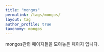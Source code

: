 ```yaml
---
title: "mongos"
permalink: /tags/mongos/
layout: tag
author_profile: true
taxonomy: mongos
---
```


mongos관련 페이지들을 모아놓은 페이지 입니다.